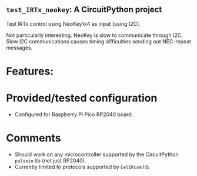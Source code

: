 ## `test_IRTx_neokey`: A CircuitPython project
Test IRTx control using NeoKey1x4 as input (using I2C).

Not particularly interesting. NeoKey is slow to communicate through I2C.
Slow I2C communications causes timing difficulties sending out NEC-repeat messages.

# Features:

# Provided/tested configuration
- Configured for Raspberry Pi Pico RP2040 board.

# Comments
- Should work on any microcontroller supported by the CircuitPython `pulseio` lib (not just RP2040).
- Currently limited to protocols supported by `CelIRcom` lib.